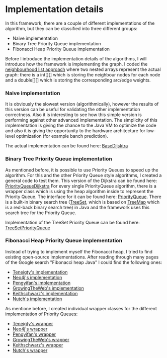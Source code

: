 Implementation details
===============================

In this framework, there are a couple of different implementations of the algorithm, but they can be classified into three different groups:
* Naive implementation
* Binary Tree Priority Queue implementation
* Fibonacci Heap Priority Queue implementation

Before I introduce the implementation details of the algorithms, I will introduce how the framework is implementing the graph. I coded the [neighbourhood list approach](http://en.wikipedia.org/wiki/Adjacency_list) where two nested arrays represent the actual graph: there is a int[][] which is storing the neighbour nodes for each node and a double[][] which is storing the corresponding arc/edge weights.

### Naive implementation

It is obviously the slowest version (algorithmically), however the results of this version can be useful for validating the other implementation correctness. Also it is interesting to see how this simple version is performing against other advanced implementation. The simplicity of this implementation is giving the chance to the Java VM to optimize the code and also it is giving the opportunity to the hardware architecture for low-level optimization (for example banch prediction).

The actual implementation can be found here: [BaseDijsktra](https://github.com/gabormakrai/dijkstra-performance/blob/master/DijkstraPerformance/src/dijkstra/base/BaseDijkstra.java)

### Binary Tree Priority Queue implementation

As mentioned before, it is possible to use Priority Queues to speed up the algorithm. For this and the other Priority Queue style algorithms, I created a general code to test them. This version of the Dijkstra can be found here: [PriorityQueueDijkstra](https://github.com/gabormakrai/dijkstra-performance/blob/master/DijkstraPerformance/src/dijkstra/priority/PriorityQueueDijkstra.java) For every single PriorityQueue algorithm, there is a wrapper class which is using the heap algorithm inside to represent the Priority Queue. The interface for it can be found here: [PriorityQueue](https://github.com/gabormakrai/dijkstra-performance/blob/master/DijkstraPerformance/src/dijkstra/priority/PriorityQueue.java). There is a built-in binary search tree ([TreeSet](http://docs.oracle.com/javase/7/docs/api/java/util/TreeSet.html), which is based on [TreeMap](http://docs.oracle.com/javase/7/docs/api/java/util/TreeMap.html) which is a red-back binary search tree) in Java and the framework uses this search tree for the Priority Queue. 

Implementation of the TreeSet Priority Queue can be found here: [TreeSetPriorityQueue](https://github.com/gabormakrai/dijkstra-performance/blob/master/DijkstraPerformance/src/dijkstra/priority/impl/TreeSetPriorityQueue.java)

### Fibonacci Heap Priority Queue implementation

Instead of trying to implement myself the Fibonacci heap, I tried to find existing open-source implementations. After reading through many pages of the Google search "Fibonacci heap Java" I could find the following ones:

* [Teneigty's implementation](https://code.google.com/p/java-heaps/source/browse/trunk/src/main/java/org/teneighty/heap/FibonacciHeap.java?r=39)
* [Neo4j's implementation](https://github.com/neo4j/neo4j/blob/master/community/graph-algo/src/main/java/org/neo4j/graphalgo/impl/util/FibonacciHeap.java)
* [Pengyifan's implementation](https://github.com/yfpeng/pengyifan-commons/tree/master/src/main/java/com/pengyifan/commons/collections/heap)
* [GrowingTheWeb's implementation](http://www.growingwiththeweb.com/2014/06/fibonacci-heap.html)
* [Keithschwarz's implementation](http://www.keithschwarz.com/interesting/code/?dir=fibonacci-heap)
* [Nutch's implementation](https://gitorious.org/discovered/repo/source/1d47935e78072239bffc39c9436ade75f8e273b6:src/java/org/apache/nutch/util/FibonacciHeap.java)

As mentione before, I created individual wrapper classes for the different implementation of Priority Queues:
* [Teneigty's wrapper](https://github.com/gabormakrai/dijkstra-performance/blob/master/DijkstraPerformance/src/dijkstra/priority/impl/TeneightyFibonacciPriorityQueue.java)
* [Neo4j's wrapper](https://github.com/gabormakrai/dijkstra-performance/blob/master/DijkstraPerformance/src/dijkstra/priority/impl/Neo4jFibonacciPrioityQueue.java)
* [Pengyifan's wrapper](https://github.com/gabormakrai/dijkstra-performance/blob/master/DijkstraPerformance/src/dijkstra/priority/impl/PengyifanFibonacciPriorityQueue.java)
* [GrowingTheWeb's wrapper](https://github.com/gabormakrai/dijkstra-performance/blob/master/DijkstraPerformance/src/dijkstra/priority/impl/GrowingWithTheWebFibonacciPriorityQueue.java)
* [Keithschwarz's wrapper](https://github.com/gabormakrai/dijkstra-performance/blob/master/DijkstraPerformance/src/dijkstra/priority/impl/KeithschwarzFibonacciPriorityQueue.java)
* [Nutch's wrapper](https://github.com/gabormakrai/dijkstra-performance/blob/master/DijkstraPerformance/src/dijkstra/priority/impl/NutchFibonacciPriorityQueue.java)
